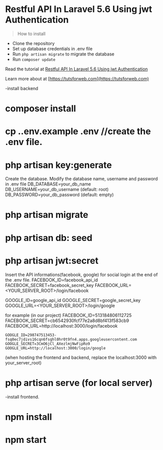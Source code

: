 # Restful API In Laravel 5.6 Using jwt Authentication
> How to install
 - Clone the repository
 - Set up database credentials in .env file
 - Run `php artisan migrate` to migrate the database
 - Run `composer update`

Read the tutorial at [Restful API In Laravel 5.6 Using jwt Authentication](https://tutsforweb.com/restful-api-in-laravel-56-using-jwt-authentication)

Learn more about at [https://tutsforweb.com](https://tutsforweb.com)

-install backend
# composer install
# cp .\.env.example .env     //create the .env file.
# php artisan key:generate

Create the database.
Modify the database name, username and password in .env file
	DB_DATABASE=your_db_name
	DB_USERNAME=your_db_username (default: root)
	DB_PASSWORD=your_db_password (default: empty)
# php artisan migrate
# php artisan db: seed
# php artisan jwt:secret

Insert the API informations(facebook, google) for social login
at the end of the .env file.
	FACEBOOK_ID=facebook_api_id
	FACEBOOK_SECRET=facebook_secret_key
	FACEBOOK_URL=<YOUR_SERVER_ROOT>/login/facebook

GOOGLE_ID=google_api_id
GOOGLE_SECRET=google_secret_key
	GOOGLE_URL=<YOUR_SERVER_ROOT>/login/google
	
for example (in our project)
	FACEBOOK_ID=513184806112725
	FACEBOOK_SECRET=cb6542930fcf77e2a8d8bf413f583cb9
	FACEBOOK_URL=http://localhost:3000/login/facebook

	GOOGLE_ID=298747513453-fsq0ec7jdivs16cqn6fsghl0hr0t9fn4.apps.googleusercontent.com
	GOOGLE_SECRET=3CmO6jCl_AXezlmjNwFipRo9
	GOOGLE_URL=http://localhost:3000/login/google
(when hosting the frontend and backend, replace the localhost:3000 with your_server_root)	
# php artisan serve (for local server)

-install frontend.
# npm install
# npm start
